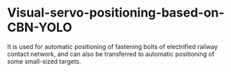 # Visual-servo-positioning-based-on-CBN-YOLO
It is used for automatic positioning of fastening bolts of electrified railway contact network, and can also be transferred to automatic positioning of some small-sized targets.
